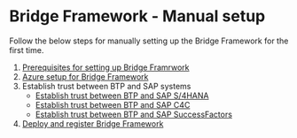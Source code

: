 # **Bridge Framework - Manual setup**

Follow the below steps for manually setting up the Bridge Framework for the first time.

1. [Prerequisites for setting up Bridge Framrwork](./prerequisites.md)
2. [Azure setup for Bridge Framework](./azure-setup/azure-setup.md)
3. Establish trust between BTP and SAP systems
   - [Establish trust between BTP and SAP S/4HANA](./azure-setup/principal-propagation/s4-principal-propagation.md)
   - [Establish trust between BTP and SAP C4C](./azure-setup/principal-propagation/c4c-principal-propagation.md)
   - [Establish trust between BTP and SAP SuccessFactors](./azure-setup/principal-propagation/sfsf-principal-propagation.md)
4. [Deploy and register Bridge Framework](./app-deployment/manual-deployment.md)
